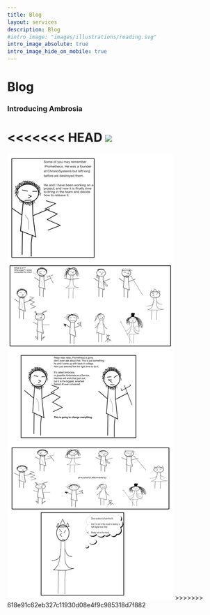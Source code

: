 ```yaml
---
title: Blog
layout: services
description: Blog
#intro_image: "images/illustrations/reading.svg"
intro_image_absolute: true
intro_image_hide_on_mobile: true
---
```


# Blog

### Introducing Ambrosia
<<<<<<< HEAD
<img class = 'comic' src='/001.svg' />
=======
<img class = 'comic' src='/001-rough.png' />
>>>>>>> 618e91c62eb327c11930d08e4f9c985318d7f882


